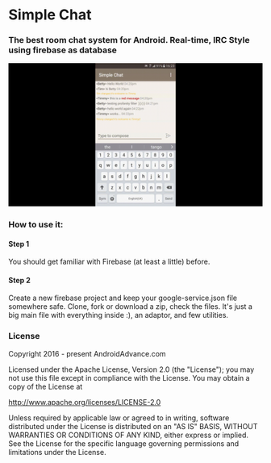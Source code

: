 Simple Chat
===========

### The best room chat system for Android. Real-time, IRC Style using firebase as database

![alt text](https://github.com/AndreiD/SimpleChat/blob/master/app/simple_chat_gif.gif "How the app looks 1")


### How to use it:

#### Step 1

You should get familiar with Firebase (at least a little) before.

#### Step 2

Create a new firebase project and keep your google-service.json file somewhere safe.
Clone, fork or download a zip, check the files. It's just a big main file with everything inside :), an adaptor, and few utilities.


### License 

Copyright 2016 - present AndroidAdvance.com

Licensed under the Apache License, Version 2.0 (the "License");
you may not use this file except in compliance with the License.
You may obtain a copy of the License at

   http://www.apache.org/licenses/LICENSE-2.0

Unless required by applicable law or agreed to in writing, software
distributed under the License is distributed on an "AS IS" BASIS,
WITHOUT WARRANTIES OR CONDITIONS OF ANY KIND, either express or implied.
See the License for the specific language governing permissions and
limitations under the License.